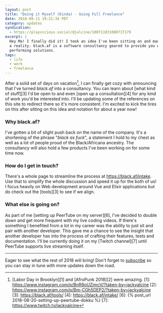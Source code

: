 ```yaml
---
layout: post
title: "Doing it Myself (Kinda) - Going Full Freelance"
date: 2018-09-11 19:21:34 PDT
category: updates
syndication:
  - https://playvicious.social/@jalcine/100711031080737179
excerpt: |
  Hey Ma! I finally did it! I took an idea I've been sitting on and made it into
  a reality. black.af is a software consultancy geared to provide you with top
  performing solutions.
tags:
  - life
  - work
  - freelance
---
```


After a solid set of days on vacation[^1], I can finally get cozy with
announcing that I've turned *black.af* into a consultancy. You can learn about
[what kind of stuff][3] I'd be open to and even [open up a consultation][4] for
any kind of work you'd be interested into. I'll be updating some of the
references on this site to redirect there so it's more consistent. I'm excited
to kick the tires on this after sitting on this idea and notation for about
a year now!

### Why black.af?
I've gotten a bit of slight push back on the name of the company. It's
a shortening of the phrase "_black as fuck_", a statement I hold to my chest as
well as a lot of people proud of the Black/Africana ancestry. The consultancy
will also hold a few products I've been working on for some time now.

### How do I get in touch?
There's a whole page to streamline the process at <https://black.af/intake>. Use
that to simplify the whole discussion and speed it up for the both of us!
I focus heavily on Web development around Vue and Elixir applications but do
check out the [tools][3] to see if we align.

### What else is going on?
As part of me [setting up PeerTube on my server][6], I've decided to double
down and get more frequent with my live coding videos. If there's something
I benefited from a lot in my career was the ability to just sit and pair with
another developer. This gave me a chance to see the insight that another
developer has into the process of crafting their features, tests and
documentation. I'll be currently doing it on my [Twitch channel][7] until
PeerTube supports live streaming itself.

---

Eager to see what the rest of 2018 will bring! Don't forget to
[subscribe](/subscribe) so you can stay in tune with more updates down the road.

[^1]: [Labor Day in Brooklyn][1] and [AfroPunk 2018][2] were amazing.
[1]: https://www.instagram.com/p/BnR9oUZjmcV/?taken-by=jackyalcine
[2]: https://www.instagram.com/p/Bm-CGh5DEP2/?taken-by=jackyalcine
[3]: https://black.af/tools/
[4]: https://black.af/intake/
[6]: {% post_url 2018-08-20-setting-up-peertube-dokku %}
[7]: https://www.twitch.tv/jackyalcine
